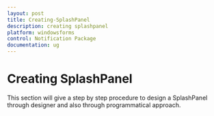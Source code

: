 ```yaml
---
layout: post
title: Creating-SplashPanel
description: creating splashpanel
platform: windowsforms
control: Notification Package 
documentation: ug
---
```


# Creating SplashPanel

This section will give a step by step procedure to design a SplashPanel through designer and also through programmatical approach.

